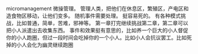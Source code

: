 micromanagement 
微操管理。
管理人类，把他们在休息区，繁殖区，产电区和造食物区移动，让他们变多。
随机事件需要处理。
挺容易死的。
有各种模式挑战，比如普通，简单，苦难，邪神等。
第一章打完继续挑战第二章，第二章可以把小人派遣出去收集东西。
事件和效果挺有意思的，比如养一个巨大的小人督促你的小人跑圈，但过一段时间会吃掉你的一个小人。比如小人会抗议罢工。比如死掉的小人会化为幽灵继续跑圈